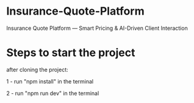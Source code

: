 # Insurance-Quote-Platform
Insurance Quote Platform — Smart Pricing &amp; AI-Driven Client Interaction

# Steps to start the project

after cloning the project:

1 - run "npm install" in the terminal

2 - run "npm run dev" in the terminal
